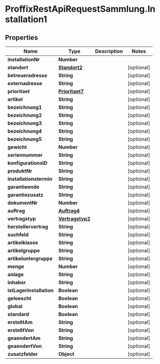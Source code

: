 # ProffixRestApiRequestSammlung.Installation1

## Properties
Name | Type | Description | Notes
------------ | ------------- | ------------- | -------------
**installationNr** | **Number** |  | 
**standort** | [**Standort2**](Standort2.md) |  | [optional] 
**betreueradresse** | **String** |  | [optional] 
**externadresse** | **String** |  | [optional] 
**prioritaet** | [**Prioritaet7**](Prioritaet7.md) |  | [optional] 
**artikel** | **String** |  | [optional] 
**bezeichnung1** | **String** |  | [optional] 
**bezeichnung2** | **String** |  | [optional] 
**bezeichnung3** | **String** |  | [optional] 
**bezeichnung4** | **String** |  | [optional] 
**bezeichnung5** | **String** |  | [optional] 
**gewicht** | **Number** |  | [optional] 
**seriennummer** | **String** |  | [optional] 
**konfigurationsID** | **String** |  | [optional] 
**produktNr** | **String** |  | [optional] 
**installationstermin** | **String** |  | [optional] 
**garantieende** | **String** |  | [optional] 
**garantiezusatz** | **String** |  | [optional] 
**dokumentNr** | **Number** |  | [optional] 
**auftrag** | [**Auftrag4**](Auftrag4.md) |  | [optional] 
**vertragstyp** | [**Vertragstyp2**](Vertragstyp2.md) |  | [optional] 
**herstellervertrag** | **String** |  | [optional] 
**suchfeld** | **String** |  | [optional] 
**artikelklasse** | **String** |  | [optional] 
**artikelgruppe** | **String** |  | [optional] 
**artikeluntergruppe** | **String** |  | [optional] 
**menge** | **Number** |  | [optional] 
**anlage** | **String** |  | [optional] 
**inhaber** | **String** |  | [optional] 
**istLagerinstallation** | **Boolean** |  | [optional] 
**geloescht** | **Boolean** |  | [optional] 
**global** | **Boolean** |  | [optional] 
**standard** | **Boolean** |  | [optional] 
**erstelltAm** | **String** |  | [optional] 
**erstelltVon** | **String** |  | [optional] 
**geaendertAm** | **String** |  | [optional] 
**geaendertVon** | **String** |  | [optional] 
**zusatzfelder** | **Object** |  | [optional] 


